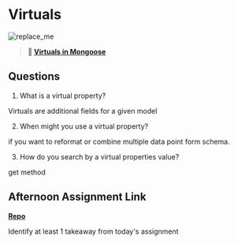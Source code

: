 # Virtuals

![replace_me](https://codeworks.blob.core.windows.net/public/assets/img/illustrations/placeholder.svg)

> **📖 [Virtuals in Mongoose](https://codeworksacademy.com/fs-student-guide/resources/wk5/04-Virtuals)**

## Questions

1. What is a virtual property?  

Virtuals are additional fields for a given model  

2. When might you use a virtual property?  

if you want to reformat or combine multiple data point form schema.

3. How do you search by a virtual properties value?  

get method

## Afternoon Assignment Link

**[Repo](https://github.com/ScottBickish/wild-vibes.git)**

Identify at least 1 takeaway from today's assignment
